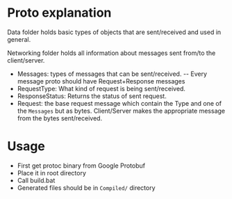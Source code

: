 # Proto explanation

Data folder holds basic types of objects that are sent/received and used in general.

Networking folder holds all information about messages sent from/to the client/server.
- Messages: types of messages that can be sent/received.
--	Every message proto should have Request+Response messages
- RequestType: What kind of request is being sent/received.
- ResponseStatus: Returns the status of sent request.
- Request: the base request message which contain the Type and one of the `Messages` but as bytes. Client/Server makes the appropriate message from the bytes sent/received.

# Usage

- First get protoc binary from Google Protobuf
- Place it in root directory
- Call build.bat
- Generated files should be in `Compiled/` directory